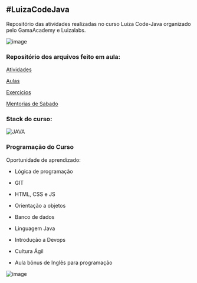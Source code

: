 ## #LuizaCodeJava


Repositório das atividades realizadas no curso Luiza Code-Java organizado pelo GamaAcademy e Luizalabs.


![image](https://user-images.githubusercontent.com/60848932/116348232-14d71280-a7c4-11eb-9977-c5cad3b53354.png)

### Repositório dos arquivos feito em aula:

[Atividades](https://github.com/caamilacgs/LuizaCodeJava_Atividades/tree/main/src/com/luizacode)

[Aulas](https://github.com/caamilacgs/LuizaCodeJava_Semana1/tree/main/src/com/luizacode)

[Exercicios](https://github.com/caamilacgs/LuizaCodeJava_Semana2/tree/main/src/com/luizacode)

[Mentorias de Sabado](https://github.com/caamilacgs/LuizaCodeJava_Semana2/tree/main/src/com/luizacode)
  

### Stack do curso:

![JAVA](https://user-images.githubusercontent.com/60848932/116349407-4d77eb80-a7c6-11eb-9621-88eba4677e49.png)

### Programação do Curso

Oportunidade de aprendizado:

- Lógica de programação

- GIT

- HTML, CSS e JS

- Orientação a objetos

- Banco de dados

- Linguagem Java

- Introdução a Devops

- Cultura Ágil

- Aula bônus de Inglês para programação

![image](https://user-images.githubusercontent.com/60848932/116348287-346e3b00-a7c4-11eb-899c-f6740102d6ae.png)
